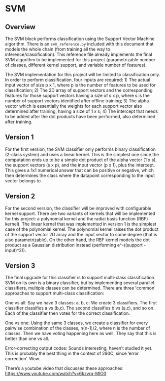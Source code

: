 # SVM

## Overview

The SVM block performs classification using the Support Vector Machine algorithm. There is an `svm_reference.py` included with this document that models the whole chain (from training all the way to inference/classification). This reference file already implements the final SVM algorithm to be implemented for this project (parametrizable number of classes, different kernel support, and variable number of features).

The SVM implementation for this project will be limited to classification only. In order to perform classification, four inputs are required: 1) The actual input vector of size p x 1, where p is the number of features to be used for classification; 2) The 2D array of support vectors and the corresponding features for those support vectors having a size of s x p, where s is the number of support vectors identified after offline training; 3) The alpha vector which is essentially the weights for each support vector also determined after training, having a size of 1 x s; 4) The intercept that needs to be added after the dot products have been performed, also determined after training.

## Version 1

For the first version, the SVM classifier only performs binary classification (2-class system) and uses a linear kernel. This is the simplest one since the computation ends up to be a simple dot product of the alpha vector (1 x s), the support vectors (s x p), and the input vector (p x 1), plus the intercept. This gives a 1x1 numerical answer that can be positive or negative, which then determines the class where the datapoint corresponding to the input vector belongs to.

## Version 2

For the second version, the classifier will be improved with configurable kernel support. There are two variants of kernels that will be implemented for this project: a polynomial kernel and the radial basis function (RBF) kernel). The linear kernel that was implemented in version 1 is the simplest case of the polynomial kernel. The polynomial kernel raises the dot product of the support vector 2D array and the input vector to some degree (that is also parametrizable). On the other hand, the RBF kernel models the dot product as a Gaussian distribution instead (performing e^-((support - input)^2)).

## Version 3

The final upgrade for this classifier is to support multi-class classification. SVM on its own is a binary classifier, but by implementing several parallel classifiers, multiple classes can be determined. There are three 'common' approaches to support multi-class classification:

One vs all: Say we have 3 classes: a, b, c: We create 3 classifiers. The first classifier classifies a vs (b,c). The second classifies b vs (a,c), and so on. Each of the classifier then votes for the correct classification.

One vs one: Using the same 3 classes, we create a classifier for every pairwise combination of the classes, n(n-1)/2, where n is the number of classes. Then we have voting happening here as well. They say that this is better than one vs all.

Error-correcting output codes: Sounds interesting, haven’t studied it yet. This is probably the best thing in the context of 290C, since ‘error correction’. Wow.

There’s a youtube video that discusses these approaches:
https://www.youtube.com/watch?v=6kzvrq-MIO0
